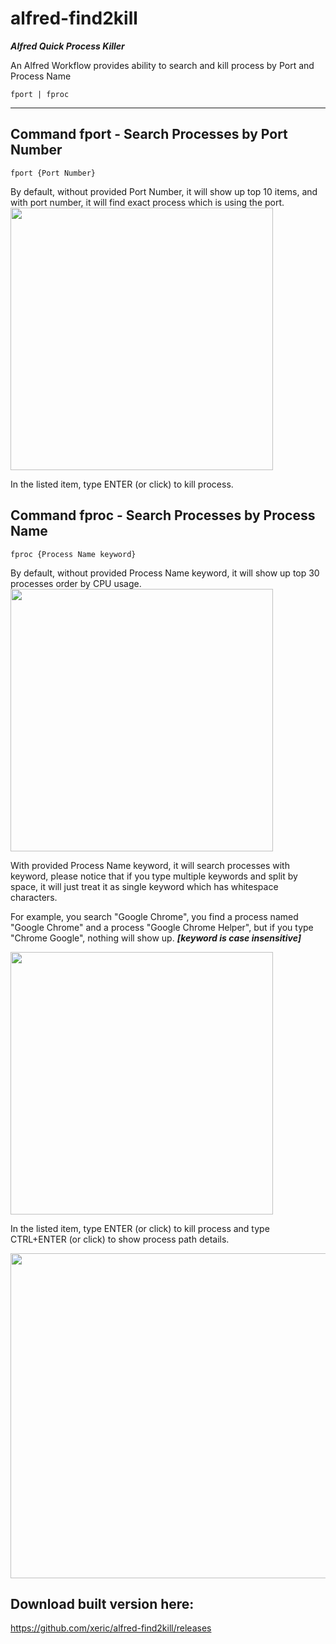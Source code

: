 # alfred-find2kill
***Alfred Quick Process Killer***

An Alfred Workflow provides ability to search and kill process by Port and Process Name

```
fport | fproc
```
----------------------------------------

## Command fport - Search Processes by Port Number

    fport {Port Number}
<h>
By default, without provided Port Number, it will show up top 10 items, and with port number, it will find exact process which is using the port.

<img src="https://raw.githubusercontent.com/xeric/alfred-find2kill/master/previews/fport.png" width="420">

In the listed item, type ENTER (or click) to kill process.

## Command fproc - Search Processes by Process Name

    fproc {Process Name keyword}
<h>
By default, without provided Process Name keyword, it will show up top 30 processes order by CPU usage.

<img src="https://raw.githubusercontent.com/xeric/alfred-find2kill/master/previews/fproc-default.png" width="420">

With provided Process Name keyword, it will search processes with keyword, please notice that if you type multiple keywords and split by space, it will just treat it as single keyword which has whitespace characters.

For example, you search "Google Chrome", you find a process named "Google Chrome" and a process "Google Chrome Helper", but if you type "Chrome Google", nothing will show up.
***[keyword is case insensitive]***

<img src="https://raw.githubusercontent.com/xeric/alfred-find2kill/master/previews/fproc.png" width="420">

In the listed item, type ENTER (or click) to kill process and type CTRL+ENTER (or click) to show process path details.

<img src="https://raw.githubusercontent.com/xeric/alfred-find2kill/master/previews/fproc-detail.png" width="520">

## Download built version here:

https://github.com/xeric/alfred-find2kill/releases
